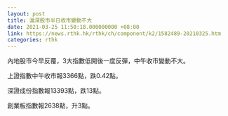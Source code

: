 ```yaml
---
layout: post
title: 滬深股市半日收市變動不大
date: 2021-03-25 11:50:18.000000000 +08:00
link: https://news.rthk.hk/rthk/ch/component/k2/1582489-20210325.htm
categories: rthk
---
```


內地股市今早反覆，3大指數低開後一度反彈，中午收市變動不大。

上證指數中午收市報3366點，跌0.42點。

深證成份指數報13393點，跌13點。

創業板指數報2638點，升3點。

